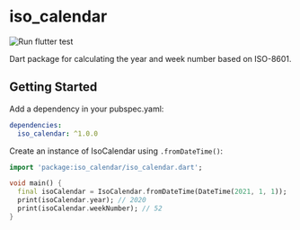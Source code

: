 # iso_calendar

![Run flutter test](https://github.com/iktakahiro/dart_iso_calendar/workflows/Run%20flutter%20test/badge.svg?branch=main)

Dart package for calculating the year and week number based on ISO-8601.

## Getting Started

Add a dependency in your pubspec.yaml:

```yaml
dependencies:
  iso_calendar: ^1.0.0
```

Create an instance of IsoCalendar using `.fromDateTime()`:

```dart
import 'package:iso_calendar/iso_calendar.dart';

void main() {
  final isoCalendar = IsoCalendar.fromDateTime(DateTime(2021, 1, 1));
  print(isoCalendar.year); // 2020
  print(isoCalendar.weekNumber); // 52
}
```
